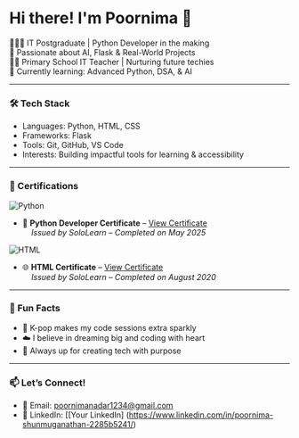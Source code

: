 # Hi there! I'm Poornima 👋

👩🏻‍💻 IT Postgraduate | Python Developer in the making  
🧠 Passionate about AI, Flask & Real-World Projects  
👩‍🏫 Primary School IT Teacher | Nurturing future techies  
🌱 Currently learning: Advanced Python, DSA, & AI

---

### 🛠 Tech Stack  
- Languages: Python, HTML, CSS  
- Frameworks: Flask  
- Tools: Git, GitHub, VS Code  
- Interests: Building impactful tools for learning & accessibility

---
### 📜 Certifications  
![Python](https://img.shields.io/badge/SoloLearn-Python%20Certified-blueviolet?style=for-the-badge&logo=python)  
- 🐍 **Python Developer Certificate** – [View Certificate](1000352339.png)  
&nbsp;&nbsp;&nbsp;&nbsp;*Issued by SoloLearn – Completed on May 2025*

![HTML](https://img.shields.io/badge/SoloLearn-HTML%20Certified-orange?style=for-the-badge&logo=html5)  
- 🌐 **HTML Certificate** – [View Certificate](solo_learn_HTML_Certificate.png)  
&nbsp;&nbsp;&nbsp;&nbsp;*Issued by SoloLearn – Completed on August 2020*

---

### 💫 Fun Facts  
- 💜 K-pop makes my code sessions extra sparkly  
- ☁️ I believe in dreaming big and coding with heart  
- 🎯 Always up for creating tech with purpose

---

### 📫 Let’s Connect!  
- 📧 Email: poornimanadar1234@gmail.com  
- 💼 LinkedIn: [[Your LinkedIn] (https://www.linkedin.com/in/poornima-shunmuganathan-2285b5241/)
